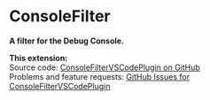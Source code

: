 # ConsoleFilter

**A filter for the Debug Console.**

**This extension:**  
Source code: <a href="https://github.com/eggnstone/ConsoleFilterVSCodePlugin">ConsoleFilterVSCodePlugin on GitHub</a>  
Problems and feature requests: <a href="https://github.com/eggnstone/ConsoleFilterVSCodePlugin/issues">GitHub Issues for ConsoleFilterVSCodePlugin</a>  
